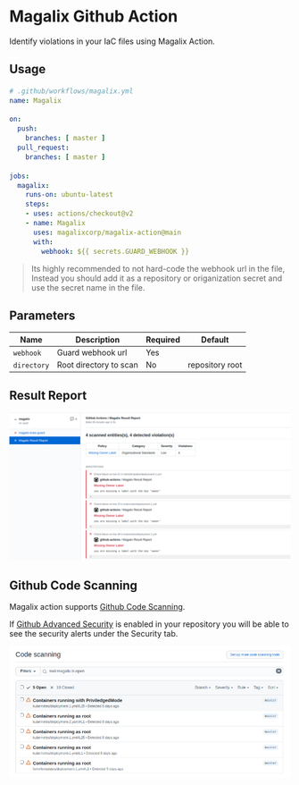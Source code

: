 # Magalix Github Action

Identify violations in your IaC files using Magalix Action.

## Usage

```yml
# .github/workflows/magalix.yml
name: Magalix

on:
  push:
    branches: [ master ]
  pull_request:
    branches: [ master ]

jobs:
  magalix:
    runs-on: ubuntu-latest
    steps:
    - uses: actions/checkout@v2
    - name: Magalix
      uses: magalixcorp/magalix-action@main
      with:
        webhook: ${{ secrets.GUARD_WEBHOOK }}
```

> Its highly recommended to not hard-code the webhook url in the file, Instead you should add it as a repository or origanization secret and use the secret name in the file.


## Parameters

| Name            | Description               | Required  | Default         |
| --------------- | ------------------------- | --------- | --------------- |
| `webhook`       | Guard webhook url         |    Yes    |                 |
| `directory`     | Root directory to scan    |    No     | repository root |




## Result Report
![result report](./assets/screenshot-1.png)



## Github Code Scanning

Magalix action supports [Github Code Scanning](https://docs.github.com/en/code-security/secure-coding/about-code-scanning). 

If [Github Advanced Security](https://docs.github.com/en/github/getting-started-with-github/about-github-advanced-security) is enabled in your repository you will be able to see the security alerts under the Security tab.

![github code scanning](./assets/screenshot-2.png)
